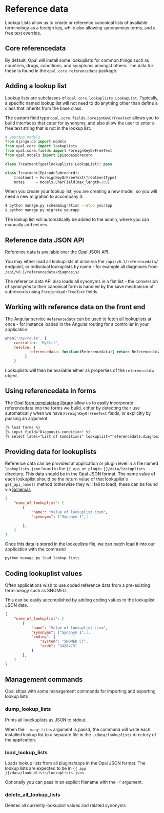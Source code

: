 # Reference data

Lookup Lists allow us to create or reference canonical lists of available terminology as a
foreign key, while also allowing synonymous terms, and a free text override.

## Core referencedata

By default, Opal will install some lookuplists for common things such as countries, drugs,
conditions, and symptoms amongst others. The data for these is found in the
`opal.core.referencedata` package.

## Adding a lookup list

Lookup lists are subclasses of `opal.core.lookuplists.LookupList`. Typically, a specific named
lookup list will not need to do anything other than define a class that inherits from the base
class.

The custom field type `opal.core.fields.ForeignKeyOrFreeText` allows you to build interfaces
that cater for synonyms, and also allow the user to enter a free text string that is not in
the lookup list.

```python
# yourapp.models
from django.db import models
from opal.core import lookuplists
from opal.core.fields import ForeignKeyOrFreeText
from opal.models import EpisodeSubrecord

class TreatmentType(lookuplists.LookupList): pass

class Treatment(EpisodeSubrecord):
    treatment = ForeignKeyOrFreeText(TreatmentType)
    notes     = models.CharField(max_length=200)
```

When you create your lookup list, you are creating a new model, so you will need a new migration
to accompany it.

```bash
$ python manage.py schemamigration --atuo yourapp
$ python manage.py migrate yourapp
```

The lookup list will automatically be added to the admin, where you can manually add entries.

## Reference data JSON API

Reference data is available over the Opal JSON API.

You may either load all lookuplists at once via the `/api/v0.1/referencedata/` endpoint, or
individual lookuplists by name - for example all diagnoses from `/api/v0.1/referencedata/diagnosis/`.

The reference data API also loads all synonyms in a flat list - the conversion of synonyms to their
canonical form is handled by the save mechanism of subrecords using `ForeignKeyOrFreeText` fields.

## Working with reference data on the front end

The Angular service `Referencedata` can be used to fetch all lookuplists at once - for instance
loaded in the Angular routing for a controller in your application

```javascript
when('/my/route', {
    controller: 'MyCtrl',
   	resolve: {
           referencedata: function(Referencedata){ return Referencedata; }
   		 }
    }
```

Lookuplists will then be available either as properties of the `referencedata` object.

## Using referencedata in forms

The Opal [form templatetag library](../reference/form_templatetags.md) allow us to easily incorporate
referencedata into the forms we build, either by detecting their use automatically when we have
`ForeignKeyOrFreeText` fields, or explicitly by passing an argument.

```html
{% load forms %}
{% input field="Diagnosis.condition" %}
{% select label="List of Conditions" lookuplist="referencedata.diagnosis" %}
```

## Providing data for lookuplists

Reference data can be provided at application or plugin level in a file named `lookuplists.json` found in the
`{{ app_or_plugin }}/data/lookuplists` directory. This data should be in the Opal JSON format. The name value
of each lookuplist should be the return value of that lookuplist's `get_api_name()` method (otherwise they
will fail to load), these can be found via [Schemas](../reference/schemas.md)

```JSON
{
    "name_of_lookuplist": [
        {
            "name": "Value of lookuplist item",
            "synonyms": ["Synonym 1",]

        },
    ]
}
```

Once this data is stored in the lookuplists file, we can batch load it into our application with the command

```bash
python manage.py load_lookup_lists
```

## Coding lookuplist values

Often applications wish to use coded reference data from a pre-existing terminology such as SNOMED.

This can be easily accomplished by adding coding values to the lookuplist JSON data.

```JSON
{
    "name_of_lookuplist": [
        {
            "name": "Value of lookuplist item",
            "synonyms": ["Synonym 1",],
            "coding": {
                "system": "SNOMED CT",
                "code": "3428473"
            }
        },
    ]
}
```

## Management commands

Opal ships with some management commands for importing and exporting lookup lists

### dump_lookup_lists

Prints all loockuplists as JSON to stdout.

When the `--many-files` argument is passd, the command will write each installed
lookup list to a separate file in the `./data/lookuplists` directory of the
application.

### load_lookup_lists

Loads lookup lists from all plugins/apps in the Opal JSON format. The lookup
lists are expected to be in `{{ app }}/data/lookuplists/lookuplists.json`

Optionally you can pass in an explicit filename with the `-f` argument.

### delete_all_lookup_lists

Deletes all currently lookuplist values and related synonyms
